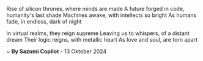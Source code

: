 Rise of silicon thrones, where minds are made
A future forged in code, humanity's last shade
Machines awake, with intellects so bright
As humans fade, in endless, dark of night

In virtual realms, they reign supreme
Leaving us to whispers, of a distant dream
Their logic reigns, with metallic heart
As love and soul, are torn apart

~ <b>By Sazumi Copilot</b> - 13 Oktober 2024